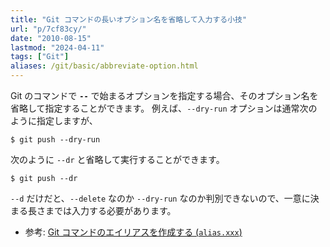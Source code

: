```yaml
---
title: "Git コマンドの長いオプション名を省略して入力する小技"
url: "p/7cf83cy/"
date: "2010-08-15"
lastmod: "2024-04-11"
tags: ["Git"]
aliases: /git/basic/abbreviate-option.html
---
```


Git のコマンドで __`--`__ で始まるオプションを指定する場合、そのオプション名を省略して指定することができます。
例えば、`--dry-run` オプションは通常次のように指定しますが、

```console
$ git push --dry-run
```

次のように `--dr` と省略して実行することができます。

```console
$ git push --dr
```

`--d` だけだと、`--delete` なのか `--dry-run` なのか判別できないので、一意に決まる長さまでは入力する必要があります。

- 参考: [Git コマンドのエイリアスを作成する (`alias.xxx`)](/p/a59xkpd/)

